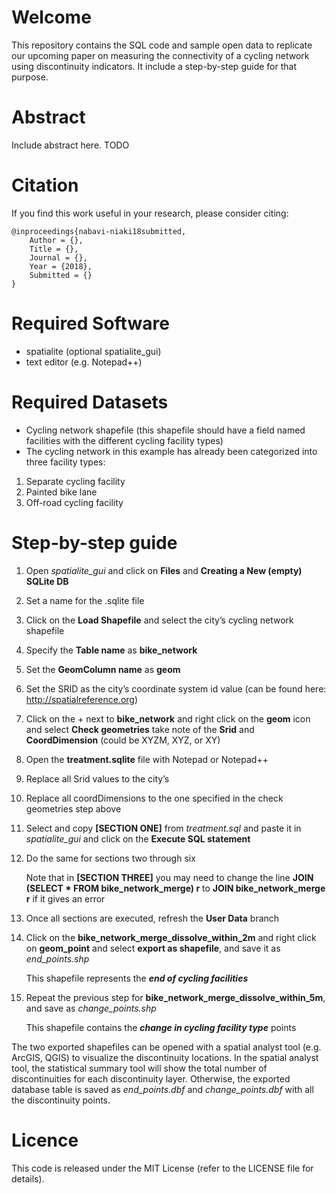 # Welcome
This repository contains the SQL code and sample open data to replicate our upcoming paper on measuring the connectivity of a cycling network using discontinuity indicators. It include a step-by-step guide for that purpose. 

# Abstract
Include abstract here. TODO

# Citation
If you find this work useful in your research, please consider citing:

    @inproceedings{nabavi-niaki18submitted,
        Author = {},
        Title = {},
        Journal = {},
        Year = {2018},
        Submitted = {}
    }

# Required Software
* spatialite (optional spatialite_gui)
* text editor (e.g. Notepad++)

# Required Datasets
* Cycling network shapefile (this shapefile should have a field named facilities with the different cycling facility types)
* The cycling network in this example has already been categorized into three facility types:
1.	Separate cycling facility
2.	Painted bike lane
3.	Off-road cycling facility

# Step-by-step guide
1.	Open *spatialite_gui* and click on **Files** and **Creating a New (empty) SQLite DB**
2.	Set a name for the .sqlite file 
3.	Click on the **Load Shapefile** and select the city’s cycling network shapefile
4.  Specify the **Table name** as **bike_network**
5.	Set the **GeomColumn name** as **geom**
6.	Set the SRID as the city’s coordinate system id value (can be found here: http://spatialreference.org)
7.	Click on the  +  next to **bike_network** and right click on the **geom** icon and select **Check geometries** take note of the **Srid** and **CoordDimension** (could be XYZM, XYZ, or XY)
8.	Open the **treatment.sqlite** file with Notepad or Notepad++
9.	Replace all Srid values to the city’s 
10.	Replace all coordDimensions to the one specified in the check geometries step above
11.	Select and copy **[SECTION ONE]** from *treatment.sql* and paste it in *spatialite_gui* and click on the **Execute SQL statement**
12.	Do the same for sections two through six

       Note that in **[SECTION THREE]** you may need to change the line **JOIN (SELECT * FROM bike_network_merge)  r**  to **JOIN bike_network_merge r**  if it gives an error
13.	Once all sections are executed, refresh the **User Data** branch   
14.	Click on the **bike_network_merge_dissolve_within_2m** and right click on **geom_point** and select **export as shapefile**, and save it as *end_points.shp*

       This shapefile represents the ***end of cycling facilities***
15.	Repeat the previous step for **bike_network_merge_dissolve_within_5m**, and save as *change_points.shp*

       This shapefile contains the ***change in cycling facility type*** points

The two exported shapefiles can be opened with a spatial analyst tool (e.g. ArcGIS, QGIS) to visualize the discontinuity locations. In the spatial analyst tool, the statistical summary tool will show the total number of discontinuities for each discontinuity layer. Otherwise, the exported database table is saved as *end_points.dbf* and *change_points.dbf* with all the discontinuity points.



# Licence
This code is released under the MIT License  (refer to the LICENSE file for details).
